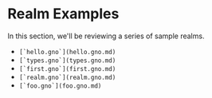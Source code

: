 # Realm Examples

In this section, we'll be reviewing a series of sample realms.

* ``[`hello.gno`](hello.gno.md)``
* ``[`types.gno`](types.gno.md)``
* ``[`first.gno`](first.gno.md)``
* ``[`realm.gno`](realm.gno.md)``
* ``[`foo.gno`](foo.gno.md)``
